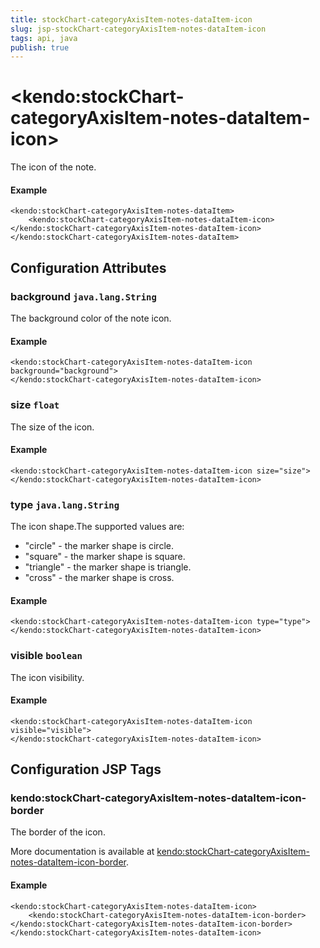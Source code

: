 ```yaml
---
title: stockChart-categoryAxisItem-notes-dataItem-icon
slug: jsp-stockChart-categoryAxisItem-notes-dataItem-icon
tags: api, java
publish: true
---
```


# \<kendo:stockChart-categoryAxisItem-notes-dataItem-icon\>

The icon of the note.

#### Example
    <kendo:stockChart-categoryAxisItem-notes-dataItem>
        <kendo:stockChart-categoryAxisItem-notes-dataItem-icon></kendo:stockChart-categoryAxisItem-notes-dataItem-icon>
    </kendo:stockChart-categoryAxisItem-notes-dataItem>

## Configuration Attributes

### background `java.lang.String`

The background color of the note icon.

#### Example
    <kendo:stockChart-categoryAxisItem-notes-dataItem-icon background="background">
    </kendo:stockChart-categoryAxisItem-notes-dataItem-icon>

### size `float`

The size of the icon.

#### Example
    <kendo:stockChart-categoryAxisItem-notes-dataItem-icon size="size">
    </kendo:stockChart-categoryAxisItem-notes-dataItem-icon>

### type `java.lang.String`

The icon shape.The supported values are:
* "circle" - the marker shape is circle.
* "square" - the marker shape is square.
* "triangle" - the marker shape is triangle.
* "cross" - the marker shape is cross.

#### Example
    <kendo:stockChart-categoryAxisItem-notes-dataItem-icon type="type">
    </kendo:stockChart-categoryAxisItem-notes-dataItem-icon>

### visible `boolean`

The icon visibility.

#### Example
    <kendo:stockChart-categoryAxisItem-notes-dataItem-icon visible="visible">
    </kendo:stockChart-categoryAxisItem-notes-dataItem-icon>


##  Configuration JSP Tags

### kendo:stockChart-categoryAxisItem-notes-dataItem-icon-border

The border of the icon.

More documentation is available at [kendo:stockChart-categoryAxisItem-notes-dataItem-icon-border](stockchart/categoryaxisitem-notes-dataitem-icon-border).

#### Example

    <kendo:stockChart-categoryAxisItem-notes-dataItem-icon>
        <kendo:stockChart-categoryAxisItem-notes-dataItem-icon-border></kendo:stockChart-categoryAxisItem-notes-dataItem-icon-border>
    </kendo:stockChart-categoryAxisItem-notes-dataItem-icon>

